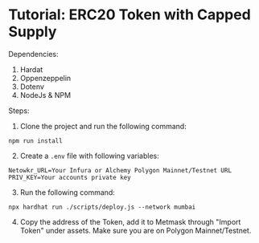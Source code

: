 # Tutorial: ERC20 Token with Capped Supply

Dependencies:

1. Hardat
2. Oppenzeppelin
3. Dotenv
4. NodeJs & NPM



Steps:

1. Clone the project and run the following command:

```
npm run install
```

2. Create a `.env` file with following variables:

```
Netowkr_URL=Your Infura or Alchemy Polygon Mainnet/Testnet URL
PRIV_KEY=Your accounts private key
```

3. Run the following command:

```
npx hardhat run ./scripts/deploy.js --network mumbai
```

4. Copy the address of the Token, add it to Metmask through "Import Token" under assets. Make sure you are on Polygon Mainnet/Testnet.
